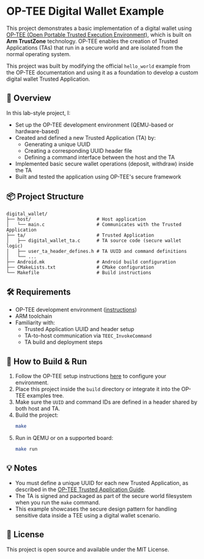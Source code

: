 # OP-TEE Digital Wallet Example

This project demonstrates a basic implementation of a digital wallet using [OP-TEE (Open Portable Trusted Execution Environment)](https://www.op-tee.org/), which is built on **Arm TrustZone** technology. OP-TEE enables the creation of Trusted Applications (TAs) that run in a secure world and are isolated from the normal operating system.

This project was built by modifying the official `hello_world` example from the OP-TEE documentation and using it as a foundation to develop a custom digital wallet Trusted Application.

## 🔐 Overview

In this lab-style project, I:

- Set up the OP-TEE development environment (QEMU-based or hardware-based)
- Created and defined a new Trusted Application (TA) by:
  - Generating a unique UUID
  - Creating a corresponding UUID header file
  - Defining a command interface between the host and the TA
- Implemented basic secure wallet operations (deposit, withdraw) inside the TA
- Built and tested the application using OP-TEE's secure framework

## 📦 Project Structure

```
digital_wallet/
├── host/                        # Host application
│   └── main.c                   # Communicates with the Trusted Application
├── ta/                          # Trusted Application
│   ├── digital_wallet_ta.c      # TA source code (secure wallet logic)
│   ├── user_ta_header_defines.h # TA UUID and command definitions
│   └── ...
├── Android.mk                   # Android build configuration
├── CMakeLists.txt               # CMake configuration
└── Makefile                     # Build instructions
```

## 🛠️ Requirements

- OP-TEE development environment ([instructions](https://optee.readthedocs.io/en/latest/building/))
- ARM toolchain
- Familiarity with:
  - Trusted Application UUID and header setup
  - TA-to-host communication via `TEEC_InvokeCommand`
  - TA build and deployment steps

## 🚀 How to Build & Run

1. Follow the OP-TEE setup instructions [here](https://optee.readthedocs.io/en/latest/building/) to configure your environment.
2. Place this project inside the `build` directory or integrate it into the OP-TEE examples tree.
3. Make sure the `UUID` and command IDs are defined in a header shared by both host and TA.
4. Build the project:
   ```bash
   make
   ```
5. Run in QEMU or on a supported board:
   ```bash
   make run
   ```

## 💡 Notes

- You must define a unique UUID for each new Trusted Application, as described in the [OP-TEE Trusted Application Guide](https://optee.readthedocs.io/en/latest/building/trusted_applications.html#build-trusted-applications).
- The TA is signed and packaged as part of the secure world filesystem when you run the `make` command.
- This example showcases the secure design pattern for handling sensitive data inside a TEE using a digital wallet scenario.

## 📄 License

This project is open source and available under the MIT License.
